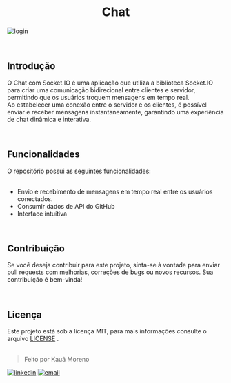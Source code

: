 <h1 align="center">Chat</h1>

![login](https://github.com/kauamoreno/chat/assets/119445003/ae73b153-e1f4-4127-be8c-b6e93f6bc5a6)

<br>

## Introdução
O Chat com Socket.IO é uma aplicação que utiliza a biblioteca Socket.IO para criar uma comunicação bidirecional entre clientes e servidor, permitindo que os usuários troquem mensagens em tempo real. <br>
Ao estabelecer uma conexão entre o servidor e os clientes, é possível enviar e receber mensagens instantaneamente, garantindo uma experiência de chat dinâmica e interativa.

<br>

## Funcionalidades
O repositório possui as seguintes funcionalidades:
<br><br>
* Envio e recebimento de mensagens em tempo real entre os usuários conectados.
* Consumir dados de API do GitHub
* Interface intuítiva 

<br>

## Contribuição
Se você deseja contribuir para este projeto, sinta-se à vontade para enviar pull requests com melhorias, correções de bugs ou novos recursos. Sua contribuição é bem-vinda!

<br>

## Licença
Este projeto está sob a licença MIT, para mais informações consulte o arquivo [LICENSE](LICENSE) .
<br><br>

> Feito por Kauã Moreno 

[![linkedin](https://img.shields.io/badge/LinkedIn-0077B5?style=for-the-badge&logo=linkedin&logoColor=white)](https://www.linkedin.com/in/kauamoreno/)
[![email](https://img.shields.io/badge/Gmail-D14836?style=for-the-badge&logo=gmail&logoColor=white)](mailto:kaua.moreno2005@gmail.com)
